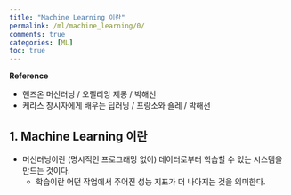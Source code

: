 ```yaml
---
title: "Machine Learning 이란"
permalink: /ml/machine_learning/0/
comments: true
categories: [ML]
toc: true
---
```


**Reference**

- 핸즈온 머신러닝 / 오렐리앙 제롱 / 박해선
- 케라스 창시자에게 배우는 딥러닝 / 프랑소와 숄레 / 박해선

## 1. Machine Learning 이란

- 머신러닝이란 (명시적인 프로그래밍 없이) 데이터로부터 학습할 수 있는 시스템을 만드는 것이다.
  - 학습이란 어떤 작업에서 주어진 성능 지표가 더 나아지는 것을 의미한다.
